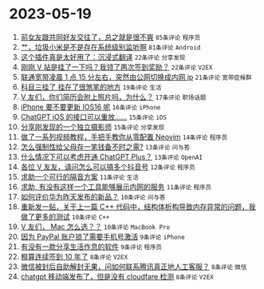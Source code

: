 # 2023-05-19

1. [前女友跟共同好友交往了，总之就是很不爽](https://www.v2ex.com/t/941242) `85条评论` `程序员`
1. [艹，垃圾小米是不是存在系统级别监听啊](https://www.v2ex.com/t/941185) `81条评论` `Android`
1. [这个插件真是太好用了：沉浸式翻译](https://www.v2ex.com/t/941217) `22条评论` `分享发现`
1. [刚刚 V 站是挂了一下吗？我领了两次签到奖励？](https://www.v2ex.com/t/941192) `22条评论` `V2EX`
1. [联通宽带凌晨 1 点 15 分左右，突然由公网切换成内网 ip](https://www.v2ex.com/t/941160) `21条评论` `宽带症候群`
1. [科目三挂了 挂在了很煞笔的地方](https://www.v2ex.com/t/941203) `19条评论` `生活`
1. [V 友们，你们简历会附上照片吗，为什么？](https://www.v2ex.com/t/941219) `17条评论` `职场话题`
1. [iPhone 要不要更新 IOS16 呢](https://www.v2ex.com/t/941238) `16条评论` `iPhone`
1. [ChatGPT iOS 的接口可以重放……](https://www.v2ex.com/t/941230) `15条评论` `iOS`
1. [分享刚发现的一个独立摄影师](https://www.v2ex.com/t/941159) `15条评论` `分享发现`
1. [做了一系列视频教程，手把手教你从零配置 Neovim](https://www.v2ex.com/t/941208) `14条评论` `程序员`
1. [怎么强制性给父母存一笔钱备不时之需?](https://www.v2ex.com/t/941212) `13条评论` `问与答`
1. [什么情况下可以考虑开通 ChatGPT Plus？](https://www.v2ex.com/t/941162) `13条评论` `OpenAI`
1. [各位 V 友友，请问怎么可以搞多个抖音号](https://www.v2ex.com/t/941169) `12条评论` `程序员`
1. [求助一个可行的隔音方案](https://www.v2ex.com/t/941237) `11条评论` `生活`
1. [求助, 有没有这样一个工具能够展示内网的服务](https://www.v2ex.com/t/941218) `11条评论` `程序员`
1. [如何评价华为昨天发布的新品？](https://www.v2ex.com/t/941223) `10条评论` `问与答`
1. [重新发一贴，关于上一篇 C++ 代码中，结构体析构导致内存异常的问题，我做了更多的测试](https://www.v2ex.com/t/941209) `10条评论` `C++`
1. [V 友们， Mac 怎么选？？](https://www.v2ex.com/t/941193) `10条评论` `MacBook Pro`
1. [因为 PayPal 账户锁了需要手机号激活](https://www.v2ex.com/t/941224) `9条评论` `iPhone`
1. [有没有一款分享生活作息的软件](https://www.v2ex.com/t/941164) `9条评论` `程序员`
1. [粗算连续签到 10 年了](https://www.v2ex.com/t/941210) `8条评论` `V2EX`
1. [微信被封后自助解封无果，问如何联系腾讯真正地人工客服？](https://www.v2ex.com/t/941207) `8条评论` `微信`
1. [chatgpt 移动端发布了，但是没有 cloudfare 检测](https://www.v2ex.com/t/941173) `8条评论` `V2EX`
